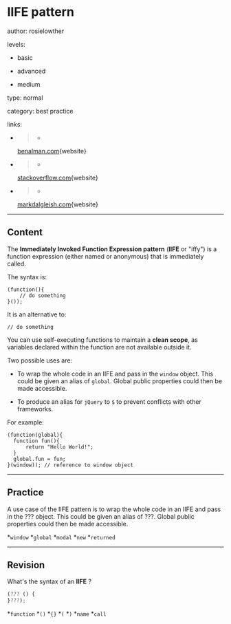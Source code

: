 # IIFE pattern
author: rosielowther

levels:

  - basic

  - advanced

  - medium

type: normal

category: best practice

links:

  - >-
    [benalman.com](http://benalman.com/news/2010/11/immediately-invoked-function-expression/){website}

  - >-
    [stackoverflow.com](http://stackoverflow.com/questions/592396/what-is-the-purpose-of-a-self-executing-function-in-javascript){website}

  - >-
    [markdalgleish.com](http://markdalgleish.com/2011/03/self-executing-anonymous-functions/){website}

---
## Content

The **Immediately Invoked Function Expression pattern** (**IIFE** or "iffy") is a function expression (either named or anonymous) that is immediately called. 

The syntax is:
```
(function(){
    // do something
}());
```
It is an alternative to:
```
// do something
```
You can use self-executing functions to maintain a **clean scope**, as variables declared within the function are not available outside it.

Two possible uses are:

* To wrap the whole code in an IIFE and pass in the `window` object. This could be given an alias of `global`. Global public properties could then be made accessible.

* To produce an alias for `jQuery` to `$` to prevent conflicts with other frameworks.

For example:

```
(function(global){
  function fun(){
      return "Hello World!";
  }
  global.fun = fun;
}(window)); // reference to window object
```

---
## Practice

A use case of the IIFE pattern is to wrap the whole code in an IIFE and pass in the ??? object. This could be given an alias of ???. Global public properties could then be made accessible.

*`window` 
*`global` 
*`modal` 
*`new` 
*`returned`

---
## Revision

What's the syntax of an **IIFE** ?

```javascript
(??? () {
}???);
```

*`function`
*`()`
*`{}`
*`(`
*`)`
*`name`
*`call`